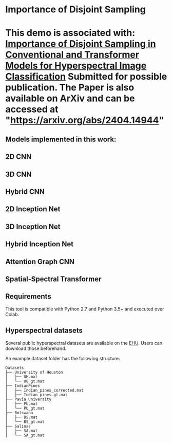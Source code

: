 # Importance of Disjoint Sampling

# This demo is associated with: [Importance of Disjoint Sampling in Conventional and Transformer Models for Hyperspectral Image Classification]() Submitted for possible publication. The Paper is also available on ArXiv and can be accessed at "https://arxiv.org/abs/2404.14944"

## Models implemented in this work:
## 2D CNN
## 3D CNN
## Hybrid CNN
## 2D Inception Net
## 3D Inception Net
## Hybrid Inception Net
## Attention Graph CNN
## Spatial-Spectral Transformer

## Requirements

This tool is compatible with Python 2.7 and Python 3.5+ and executed over Colab.

## Hyperspectral datasets

Several public hyperspectral datasets are available on the [EHU]([http://www.ehu.eus/ccwintco/index.php?title=Hyperspectral_Remote_Sensing_Scenes](https://www.ehu.eus/ccwintco/index.php/Hyperspectral_Remote_Sensing_Scenes)). Users can download those beforehand. 

An example dataset folder has the following structure:
```
Datasets
├── University of Houston
│   ├── UH.mat
│   └── UG_gt.mat
├── IndianPines
│   ├── Indian_pines_corrected.mat
│   ├── Indian_pines_gt.mat
├── Pavia University
│   ├── PU.mat
│   └── PU_gt.mat
├── Botswana
│   ├── BS.mat
│   └── BS_gt.mat
├── Salinas
│   ├── SA.mat
│   └── SA_gt.mat
```
